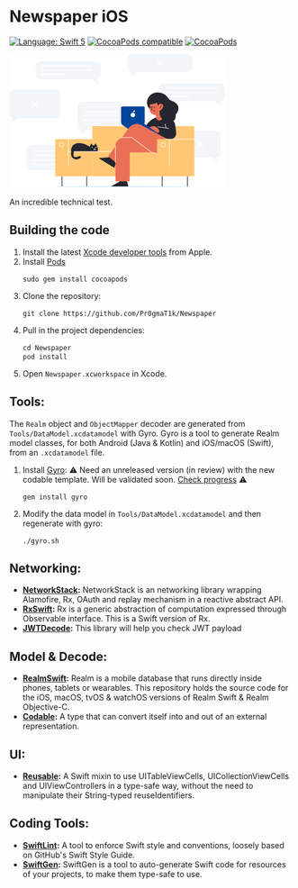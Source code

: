 Newspaper iOS
===============
[![Language: Swift 5](https://img.shields.io/badge/Swift-5-red.svg?style=flat-square)](https://swift.org)
[![CocoaPods compatible](https://img.shields.io/cocoapods/v/NetworkStack.svg?style=flat-square)](https://cocoapods.org/pods/NetworkStack)
[![CocoaPods](https://img.shields.io/badge/pod-v1.7.5-blue)]()

<img src="Newspaper/Ressources/Assets.xcassets/Welcome.imageset/3.png">

An incredible technical test.

Building the code
-----------------
1. Install the latest [Xcode developer tools](https://developer.apple.com/xcode/downloads/) from Apple.
1. Install [Pods](https://cocoapods.org/)
    ```shell
    sudo gem install cocoapods
    ```
1. Clone the repository:
    ```shell
    git clone https://github.com/Pr0gmaT1k/Newspaper
    ```
1. Pull in the project dependencies:
    ```shell
    cd Newspaper
    pod install
    ```
1. Open `Newspaper.xcworkspace` in Xcode.


Tools:
-----------------
The `Realm` object and `ObjectMapper` decoder are generated from `Tools/DataModel.xcdatamodel` with Gyro.
Gyro is a tool to generate Realm model classes, for both Android (Java & Kotlin) and iOS/macOS (Swift), from an `.xcdatamodel` file.
1. Install [Gyro](https://github.com/NijiDigital/gyro): :warning: Need an unreleased version (in review) with the new codable template. Will be validated soon. [Check progress](https://github.com/NijiDigital/gyro/pull/73) :warning:
    ```shell
    gem install gyro
    ```    

1. Modify the data model in `Tools/DataModel.xcdatamodel` and then regenerate with gyro:
    ```shell
    ./gyro.sh
    ```

## Networking:
* **[NetworkStack](https://github.com/NijiDigital/NetworkStack):** NetworkStack is an networking library wrapping Alamofire, Rx, OAuth and replay mechanism in a reactive abstract API.
* **[RxSwift](https://github.com/ReactiveX/RxSwift):** Rx is a generic abstraction of computation expressed through Observable<Element> interface. This is a Swift version of Rx.
* **[JWTDecode](https://github.com/auth0/JWTDecode.swift):** This library will help you check JWT payload

## Model & Decode:
* **[RealmSwift](https://github.com/realm/realm-cocoa):** Realm is a mobile database that runs directly inside phones, tablets or wearables. This repository holds the source code for the iOS, macOS, tvOS & watchOS versions of Realm Swift & Realm Objective-C.
* **[Codable](https://developer.apple.com/documentation/swift/codable):** A type that can convert itself into and out of an external representation.

## UI:
* **[Reusable](https://github.com/AliSoftware/Reusable):** A Swift mixin to use UITableViewCells, UICollectionViewCells and UIViewControllers in a type-safe way, without the need to manipulate their String-typed reuseIdentifiers.

## Coding Tools:
* **[SwiftLint](https://github.com/realm/SwiftLint):** A tool to enforce Swift style and conventions, loosely based on GitHub's Swift Style Guide.
* **[SwiftGen](https://github.com/SwiftGen/SwiftGen):** SwiftGen is a tool to auto-generate Swift code for resources of your projects, to make them type-safe to use.

